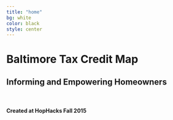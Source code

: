 ```yaml
---
title: "home"
bg: white
color: black
style: center
---
```


# Baltimore Tax Credit Map

<!-- <span class="fa-stack subtlecircle" style="font-size:100px; background:rgba(255,166,0,0.5)"> -->
<span class="fa-stack subtlecircle" style="font-size:100px; background:rgba(0,0,0,0.5)">
  <i class="fa fa-circle fa-stack-2x text-orange"></i>
  <i class="fa fa-map-o fa-stack-1x text-black"></i>
</span>

## Informing and Empowering Homeowners

<br>

#### Created at HopHacks Fall 2015
